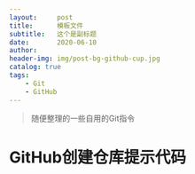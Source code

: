 ```yaml
---
layout:     post
title:      模板文件
subtitle:   这个是副标题
date:       2020-06-10
author:
header-img: img/post-bg-github-cup.jpg
catalog: true
tags:
    - Git
    - GitHub
---
```


>随便整理的一些自用的Git指令


# GitHub创建仓库提示代码
